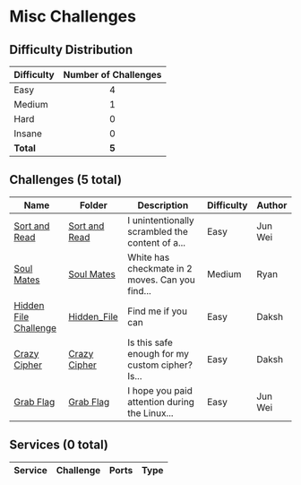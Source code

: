 
# Misc Challenges

## Difficulty Distribution
| Difficulty | Number of Challenges |
|------------|:--------------------:|
| Easy | 4 |
| Medium | 1 |
| Hard | 0 |
| Insane | 0 |
| **Total** | **5** |

## Challenges (5 total)
| Name | Folder | Description | Difficulty | Author |
|------|--------|-------------|------------|--------|
| [Sort and Read](<./Sort and Read>) | [Sort and Read](<./Sort and Read>) | I unintentionally scrambled the content of a... | Easy | Jun Wei |
| [Soul Mates](<./Soul Mates>) | [Soul Mates](<./Soul Mates>) | White has checkmate in 2 moves. Can you find... | Medium | Ryan |
| [Hidden File Challenge](<./Hidden_File>) | [Hidden_File](<./Hidden_File>) | Find me if you can | Easy | Daksh |
| [Crazy Cipher](<./Crazy Cipher>) | [Crazy Cipher](<./Crazy Cipher>) | Is this safe enough for my custom cipher? Is... | Easy | Daksh |
| [Grab Flag](<./Grab Flag>) | [Grab Flag](<./Grab Flag>) | I hope you paid attention during the Linux... | Easy | Jun Wei |

## Services (0 total)
| Service | Challenge | Ports | Type |
|---------|-----------|-------|------|

